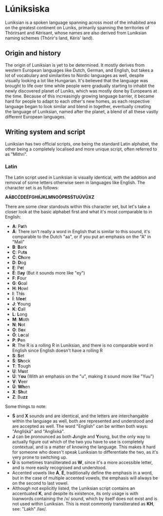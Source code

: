# Lúniksiska
Luniksian is a spoken language spanning across most of the inhabited area on the greatest continent on Luniks, primarily spanning the territories of Thórirsant and Kérisant, whose names are also derived from Luniksian naming schemes (Thórir's land, Kéris' land). 

## Origin and history
The origin of Luniksian is yet to be determined. It mostly derives from western European languages like Dutch, German, and English, but takes a lot of vocabulary and similarities to Nordic languages as well, despite visually looking a lot like Hungarian. It's believed that the language was brought to life over time while people were gradually starting to inhabit the newly discovered planet of Luniks, which was mostly done by Europeans at the time. Because of this increasingly growing language barrier, it became hard for people to adapt to each other's new homes, as each respective language began to look similar and blend in together, eventually creating the language of Luniksian, named after the planet, a blend of all these vastly different European languages.


## Writing system and script

Luniksian has two official scripts, one being the standard Latin alphabet, the other being a completely localised and more unique script, often referred to as "Mithrí". 

### Latin
The Latin script used in Luniksian is visually identical, with the addition and removal of some letters otherwise seen in languages like English. The character set is as follows:

**AÁBCĆDEÉFGHIÍJKLMNOÓPRSŚTUÚVŬXZ**

There are some clear standouts within this character set, but let's take a closer look at the basic alphabet first and what it's most comparable to in English:
- **A**: P**a**th
- **Á**: There isn't really a word in English that is similar to this sound, it's comparable to the Dutch "aa", or if you put an emphasis on the "A" in "Mali"
- **B**: **B**ark
- **C**: Pu**ts**
- **Ć**: **Ch**ore
- **D**: **D**og
- **E**: P**e**t
- **É**: B**ay** (But it sounds more like "ey")
- **F**: **F**our
- **G**: **G**oal
- **H**: **H**owl
- **I**: Th**i**s
- **Í**: M**ee**t
- **J**: **Y**oung
- **K**: **C**all
- **L**: **L**ong
- **M**: **M**oth
- **N**: **N**ot
- **O**: B**o**x
- **Ó**: L**o**cal
- **P**: **P**en
- **R**: The R is a rolling R in Luniksian, and there is no comparable word in English since English doesn't have a rolling R
- **S**: **S**et
- **Ś**: **Sh**ock
- **T**: **T**ough
- **U**: M**u**st
- **Ú**: Y**ou** (With an emphasis on the "u", making it sound more like "Yuu")
- **V**: **V**eer
- **Ŭ**: **Wh**en
- **X**: **Sh**ut
- **Z**: Bu**zz**

Some things to note:
- **Ś** and **X** sounds and are identical, and the letters are interchangable within the language as well, both are represented and understood and are accepted as well. The word "English" can be written both ways: "Angliśká" and "Anglixká".
- **J** can be pronounced as both **J**ungle and **Y**oung, but the only way to actually figure out which of the two you have to use is completely contextual, and is a matter of knowing the language. This makes it hard for someone who doesn't speak Luniksian to differentiate the two, as it's very prone to switching up.
- **Ŭ** is sometimes transliterated as **W**, since it's a more accessible letter, and is more easily recognised and understood.
- Accented vowels like **Á**, **É**, traditionally define the emphasis in a word, but in the case of multiple accented vowels, the emphasis will always be on the second to last vowel.
- Although not explicitly listed, the Luniksian script contains an accentuated **K**, and despite its existence, its only usage is with loanwords containing the /x/ sound, which by itself does not exist and is not used within Luniksian. This is most commonly transliterated as **KH**, see: "Lakh" /ləx/.


